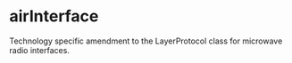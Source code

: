 # airInterface
Technology specific amendment to the LayerProtocol class for microwave radio interfaces.
